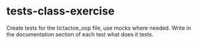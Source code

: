 # tests-class-exercise

Create tests for the tictactoe_oop file, use mocks where needed. 
Write in the documentation section of each test what does it tests.